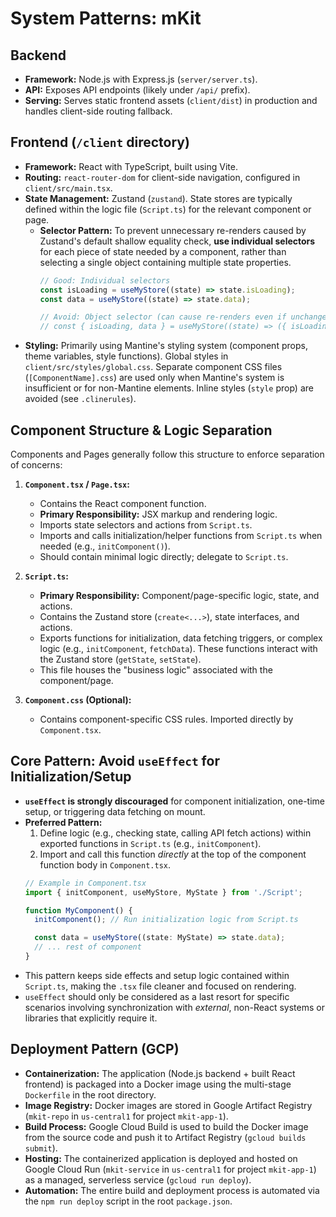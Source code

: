 # System Patterns: mKit

## Backend

-   **Framework:** Node.js with Express.js (`server/server.ts`).
-   **API:** Exposes API endpoints (likely under `/api/` prefix).
-   **Serving:** Serves static frontend assets (`client/dist`) in production and handles client-side routing fallback.

## Frontend (`/client` directory)

-   **Framework:** React with TypeScript, built using Vite.
-   **Routing:** `react-router-dom` for client-side navigation, configured in `client/src/main.tsx`.
-   **State Management:** Zustand (`zustand`). State stores are typically defined within the logic file (`Script.ts`) for the relevant component or page.
    -   **Selector Pattern:** To prevent unnecessary re-renders caused by Zustand's default shallow equality check, **use individual selectors** for each piece of state needed by a component, rather than selecting a single object containing multiple state properties.
        ```typescript
        // Good: Individual selectors
        const isLoading = useMyStore((state) => state.isLoading);
        const data = useMyStore((state) => state.data);

        // Avoid: Object selector (can cause re-renders even if unchanged properties differ)
        // const { isLoading, data } = useMyStore((state) => ({ isLoading: state.isLoading, data: state.data }));
        ```
-   **Styling:** Primarily using Mantine's styling system (component props, theme variables, style functions). Global styles in `client/src/styles/global.css`. Separate component CSS files (`[ComponentName].css`) are used only when Mantine's system is insufficient or for non-Mantine elements. Inline styles (`style` prop) are avoided (see `.clinerules`).

## Component Structure & Logic Separation

Components and Pages generally follow this structure to enforce separation of concerns:

1.  **`Component.tsx` / `Page.tsx`:**
    *   Contains the React component function.
    *   **Primary Responsibility:** JSX markup and rendering logic.
    *   Imports state selectors and actions from `Script.ts`.
    *   Imports and calls initialization/helper functions from `Script.ts` when needed (e.g., `initComponent()`).
    *   Should contain minimal logic directly; delegate to `Script.ts`.

2.  **`Script.ts`:**
    *   **Primary Responsibility:** Component/page-specific logic, state, and actions.
    *   Contains the Zustand store (`create<...>`), state interfaces, and actions.
    *   Exports functions for initialization, data fetching triggers, or complex logic (e.g., `initComponent`, `fetchData`). These functions interact with the Zustand store (`getState`, `setState`).
    *   This file houses the "business logic" associated with the component/page.

3.  **`Component.css` (Optional):**
    *   Contains component-specific CSS rules. Imported directly by `Component.tsx`.

## Core Pattern: Avoid `useEffect` for Initialization/Setup

-   **`useEffect` is strongly discouraged** for component initialization, one-time setup, or triggering data fetching on mount.
-   **Preferred Pattern:**
    1.  Define logic (e.g., checking state, calling API fetch actions) within exported functions in `Script.ts` (e.g., `initComponent`).
    2.  Import and call this function *directly* at the top of the component function body in `Component.tsx`.
    ```typescript
    // Example in Component.tsx
    import { initComponent, useMyStore, MyState } from './Script';

    function MyComponent() {
      initComponent(); // Run initialization logic from Script.ts

      const data = useMyStore((state: MyState) => state.data);
      // ... rest of component
    }
    ```
-   This pattern keeps side effects and setup logic contained within `Script.ts`, making the `.tsx` file cleaner and focused on rendering.
-   `useEffect` should only be considered as a last resort for specific scenarios involving synchronization with *external*, non-React systems or libraries that explicitly require it.

## Deployment Pattern (GCP)

-   **Containerization:** The application (Node.js backend + built React frontend) is packaged into a Docker image using the multi-stage `Dockerfile` in the root directory.
-   **Image Registry:** Docker images are stored in Google Artifact Registry (`mkit-repo` in `us-central1` for project `mkit-app-1`).
-   **Build Process:** Google Cloud Build is used to build the Docker image from the source code and push it to Artifact Registry (`gcloud builds submit`).
-   **Hosting:** The containerized application is deployed and hosted on Google Cloud Run (`mkit-service` in `us-central1` for project `mkit-app-1`) as a managed, serverless service (`gcloud run deploy`).
-   **Automation:** The entire build and deployment process is automated via the `npm run deploy` script in the root `package.json`.
